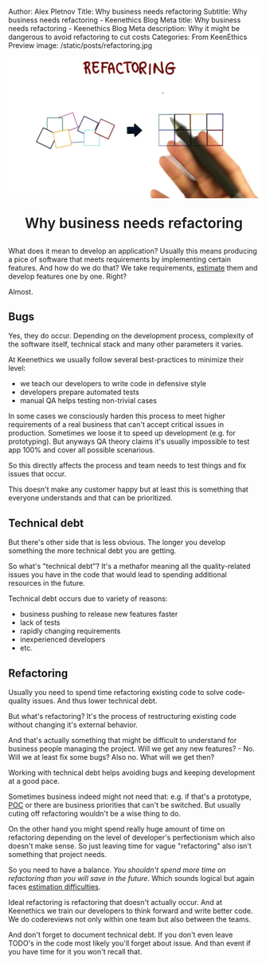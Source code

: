 Author: Alex Pletnov
Title: Why business needs refactoring
Subtitle: Why business needs refactoring - Keenethics Blog
Meta title: Why business needs refactoring - Keenethics Blog
Meta description: Why it might be dangerous to avoid refactoring to cut costs
Categories: From KeenEthics
Preview image: /static/posts/refactoring.jpg

![Why business needs refactoring](/static/posts/refactoring.jpg)

<div>
  <h1 style="font-weight: 600; margin: 30px 0 30px 0; text-align: center;">Why business needs refactoring</h1>
</div>

What does it mean to develop an application? Usually this means producing a pice of software that meets requirements by implementing certain features. And how do we do that? We take requirements, [estimate](/blog/1554420300000-estimates) them and develop features one by one. Right?

Almost.

## Bugs

Yes, they do occur. Depending on the development process, complexity of the software itself, technical stack and many other parameters it varies.

At Keenethics we usually follow several best-practices to minimize their level:

- we teach our developers to write code in defensive style
- developers prepare automated tests
- manual QA helps testing non-trivial cases

In some cases we consciously harden this process to meet higher requirements of a real business that can't accept critical issues in production. Sometimes we loose it to speed up development (e.g. for prototyping). But anyways QA theory claims it's usually impossible to test app 100% and cover all possible scenarious.

So this directly affects the process and team needs to test things and fix issues that occur.

This doesn't make any customer happy but at least this is something that everyone understands and that can be prioritized.

## Technical debt

But there's other side that is less obvious. The longer you develop something the more technical debt you are getting.

So what's "technical debt"? It's a methafor meaning all the quality-related issues you have in the code that would lead to spending additional resources in the future.

Technical debt occurs due to variety of reasons:

- business pushing to release new features faster
- lack of tests
- rapidly changing requirements
- inexperienced developers
- etc.

## Refactoring

Usually you need to spend time refactoring existing code to solve code-quality issues. And thus lower technical debt.

But what's refactoring? It's the process of restructuring existing code without changing it's external behavior.

And that's actually something that might be difficult to understand for business people managing the project. Will we get any new features? - No. Will we at least fix some bugs? Also no. What will we get then?

Working with technical debt helps avoiding bugs and keeping development at a good pace.

Sometimes business indeed might not need that: e.g. if that's a prototype, [POC](/services-proof) or there are business priorities that can't be switched. But usually cuting off refactoring wouldn't be a wise thing to do.

On the other hand you might spend really huge amount of time on refactoring depending on the level of developer's perfectionism which also doesn't make sense. So just leaving time for vague "refactoring" also isn't something that project needs.

So you need to have a balance. *You shouldn't spend more time on refactoring than you will save in the future*. Which sounds logical but again faces [estimation difficulties](/blog/1554420300000-estimates).

Ideal refactoring is refactoring that doesn't actually occur. And at Keenethics we train our developers to think forward and write better code. We do codereviews not only within one team but also between the teams.

And don't forget to document technical debt. If you don't even leave TODO's in the code most likely you'll forget about issue. And than event if you have time for it you won't recall that.
